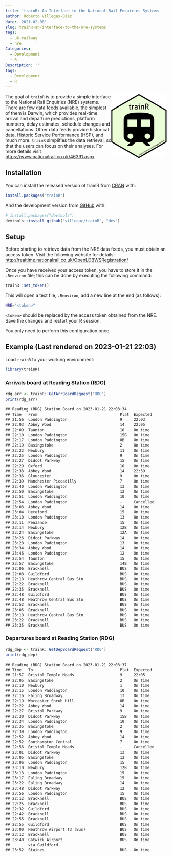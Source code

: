 ```yaml
---
title: 'trainR: An Interface to the National Rail Enquiries Systems'
author: Roberto Villegas-Diaz
date: '2021-02-08'
slug: trainR-an-interface-to-the-nre-systems
tags:
  - uk-railway
  - nre
Categories:
  - Development
  - R
Description: ''
Tags:
  - Development
  - R
---
```


<img src="https://raw.githubusercontent.com/villegar/trainR/main/inst/images/logo.png" alt="logo" align="right" height=200px/>

The goal of `trainR` is to provide a simple interface to the 
National Rail Enquiries (NRE) systems. There are few data feeds 
available, the simplest of them is Darwin, which provides real-time 
arrival and departure predictions, platform numbers, delay estimates, 
schedule changes and cancellations. Other data feeds provide historical 
data, Historic Service Performance (HSP), and much more. `trainR` 
simplifies the data retrieval, so that the users can focus on their 
analyses. For more details visit 
https://www.nationalrail.co.uk/46391.aspx.

## Installation

You can install the released version of trainR from [CRAN](https://CRAN.R-project.org) with:

``` r
install.packages("trainR")
```

And the development version from [GitHub](https://github.com/) with:

``` r
# install.packages("devtools")
devtools::install_github("villegar/trainR", "dev")
```

## Setup
Before starting to retrieve data from the NRE data feeds, you must obtain an access token. 
Visit the following website for details: http://realtime.nationalrail.co.uk/OpenLDBWSRegistration/

Once you have received your access token, you have to store it in the `.Renviron` file; this can be 
done by executing the following command:


```r
trainR::set_token()
```

This will open a text file, `.Renviron`, add a new line at the end (as follows):

```bash
NRE="<token>"
```

`<token>` should be replaced by the access token obtained from the NRE. Save the changes and restart 
your R session.

You only need to perform this configuration once.

## Example (Last rendered on 2023-01-21 22:03)

Load `trainR` to your working environment:

```r
library(trainR)
```

### Arrivals board at Reading Station (RDG)


```r
rdg_arr <- trainR::GetArrBoardRequest("RDG")
print(rdg_arr)
```

```
## Reading (RDG) Station Board on 2023-01-21 22:03:34
## Time   From                                    Plat  Expected
## 21:56  London Paddington                       9     22:03
## 22:03  Abbey Wood                              14    22:05
## 22:09  Taunton                                 10    On time
## 22:10  London Paddington                       15B   On time
## 22:17  London Paddington                       8B    On time
## 22:19  Basingstoke                             2     On time
## 22:22  Newbury                                 11    On time
## 22:25  London Paddington                       9     On time
## 22:27  Didcot Parkway                          15    On time
## 22:29  Oxford                                  10    On time
## 22:33  Abbey Wood                              14    22:39
## 22:36  Gloucester                              9     On time
## 22:39  Manchester Piccadilly                   7     On time
## 22:40  London Paddington                       13    On time
## 22:50  Basingstoke                             12    On time
## 22:51  London Paddington                       10    On time
## 22:54  London Paddington                       -     Cancelled
## 23:03  Abbey Wood                              14    On time
## 23:04  Hereford                                15    On time
## 23:10  London Paddington                       13    On time
## 23:11  Penzance                                15    On time
## 23:14  Newbury                                 12B   On time
## 23:24  Basingstoke                             12A   On time
## 23:26  Didcot Parkway                          14    On time
## 23:28  London Paddington                       13    On time
## 23:34  Abbey Wood                              14    On time
## 23:46  London Paddington                       12    On time
## 23:54  Taunton                                 15    On time
## 23:57  Basingstoke                             14B   On time
## 22:06  Bracknell                               BUS   On time
## 22:08  Guildford                               BUS   On time
## 22:18  Heathrow Central Bus Stn                BUS   On time
## 22:22  Bracknell                               BUS   On time
## 22:35  Bracknell                               BUS   On time
## 22:48  Guildford                               BUS   On time
## 22:48  Heathrow Central Bus Stn                BUS   On time
## 22:52  Bracknell                               BUS   On time
## 23:05  Bracknell                               BUS   On time
## 23:18  Heathrow Central Bus Stn                BUS   On time
## 23:22  Bracknell                               BUS   On time
## 23:35  Bracknell                               BUS   On time
```

### Departures board at Reading Station (RDG)


```r
rdg_dep <- trainR::GetDepBoardRequest("RDG")
print(rdg_dep)
```

```
## Reading (RDG) Station Board on 2023-01-21 22:03:37
## Time   To                                      Plat  Expected
## 21:57  Bristol Temple Meads                    9     22:05
## 22:05  Basingstoke                             2     On time
## 22:10  Newbury                                 1     On time
## 22:15  London Paddington                       10    On time
## 22:16  Ealing Broadway                         13    On time
## 22:19  Worcester Shrub Hill                    8B    On time
## 22:22  Abbey Wood                              14    On time
## 22:27  Bristol Parkway                         9     On time
## 22:30  Didcot Parkway                          15B   On time
## 22:34  London Paddington                       10    On time
## 22:35  Basingstoke                             2     On time
## 22:39  London Paddington                       9     On time
## 22:52  Abbey Wood                              14    On time
## 22:52  Southampton Central                     7     On time
## 22:56  Bristol Temple Meads                    -     Cancelled
## 23:01  Didcot Parkway                          13    On time
## 23:05  Basingstoke                             12    On time
## 23:06  London Paddington                       15    On time
## 23:10  Newbury                                 12B   On time
## 23:13  London Paddington                       15    On time
## 23:17  Ealing Broadway                         15    On time
## 23:22  Ealing Broadway                         14    On time
## 23:48  Didcot Parkway                          12    On time
## 23:56  London Paddington                       15    On time
## 22:12  Bracknell                               BUS   On time
## 22:25  Bracknell                               BUS   On time
## 22:32  Guildford                               BUS   On time
## 22:42  Bracknell                               BUS   On time
## 22:55  Bracknell                               BUS   On time
## 22:55  Guildford                               BUS   On time
## 23:00  Heathrow Airport T3 (Bus)               BUS   On time
## 23:12  Bracknell                               BUS   On time
## 23:40  Gatwick Airport                         BUS   On time
##        via Guildford                           
## 23:52  Staines                                 BUS   On time
```
